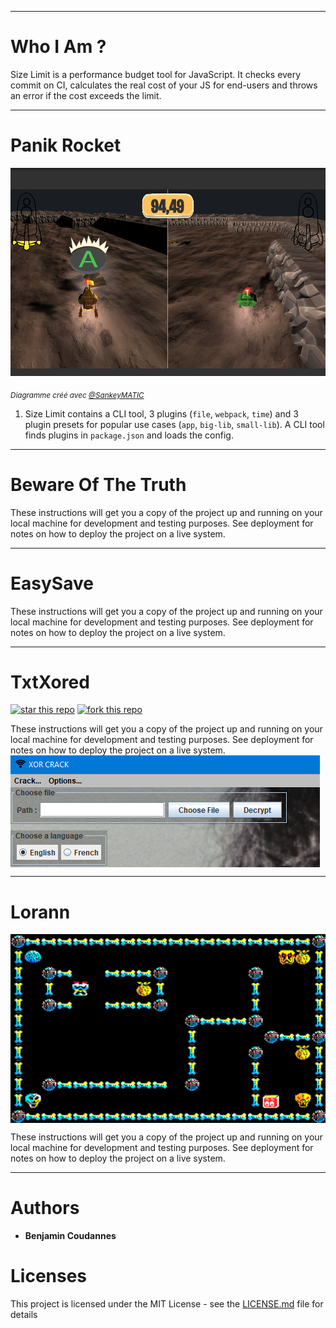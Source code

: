 -----------------

# Who I Am ?

Size Limit is a performance budget tool for JavaScript. It checks every commit
on CI, calculates the real cost of your JS for end-users and throws an error
if the cost exceeds the limit.

-----------------

# Panik Rocket

<p align="center">
  <img src="https://github.com/RoseauFragile/PortFolio/blob/master/PanikRocket_InGame.png" />
</p>
<sub><i>Diagramme créé avec <a href="http://sankeymatic.com/" title="SankeyMATIC (BETA): A Sankey diagram builder for everyone">@SankeyMATIC</a></i></sub>


1. Size Limit contains a CLI tool, 3 plugins (`file`, `webpack`, `time`)
   and 3 plugin presets for popular use cases (`app`, `big-lib`, `small-lib`).
   A CLI tool finds plugins in `package.json` and loads the config.
   
-----------------

# Beware Of The Truth

These instructions will get you a copy of the project up and running on your local machine for development and testing purposes. See deployment for notes on how to deploy the project on a live system.

-----------------

# EasySave

These instructions will get you a copy of the project up and running on your local machine for development and testing purposes. See deployment for notes on how to deploy the project on a live system.

-----------------

# TxtXored
[![star this repo](https://githubbadges.com/star.svg?user=RoseauFragile&repo=CryptoJava&style=default)](https://github.com/RoseauFragile/CryptoJava)
[![fork this repo](https://githubbadges.com/fork.svg?user=RoseauFragile&repo=CryptoJava&style=default)](https://github.com/RoseauFragile/CryptoJava/fork)

These instructions will get you a copy of the project up and running on your local machine for development and testing purposes. See deployment for notes on how to deploy the project on a live system.
<img src="https://github.com/RoseauFragile/PortFolio/blob/master/JavaXored_Xor.png" align="center" >

-----------------

# Lorann

<img src="https://github.com/RoseauFragile/PortFolio/blob/master/Lorann.png" align="center" >

These instructions will get you a copy of the project up and running on your local machine for development and testing purposes. See deployment for notes on how to deploy the project on a live system.


-----------------

# Authors

* **Benjamin Coudannes** 


# Licenses

This project is licensed under the MIT License - see the [LICENSE.md](LICENSE.md) file for details
